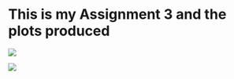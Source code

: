 # This is my Assignment 3 and the plots produced

![](panamaAssignment3.png)

![](togoAssignment3.png)
